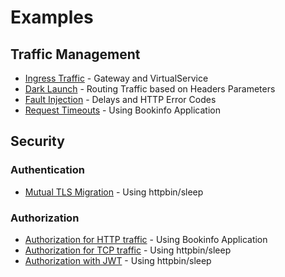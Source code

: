 # Examples

## Traffic Management

- [Ingress Traffic](traffic-management/ingress-gateway/README.md) - Gateway and VirtualService
- [Dark Launch](traffic-management/dark-launch/README.md) - Routing Traffic based on Headers Parameters
- [Fault Injection](traffic-management/fault-injection/README.md) - Delays and HTTP Error Codes
- [Request Timeouts](traffic-management/request-timeouts/README.md) - Using Bookinfo Application

## Security

### Authentication

- [Mutual TLS Migration](security/authentication/mtls-strict-mode/README.md) - Using httpbin/sleep

### Authorization

- [Authorization for HTTP traffic](security/authorization/for-http-traffic/README.md) - Using Bookinfo Application
- [Authorization for TCP traffic](security/authorization/for-tcp-traffic/README.md) - Using httpbin/sleep
- [Authorization with JWT](security/authorization/with-jwt/README.md) - Using httpbin/sleep
